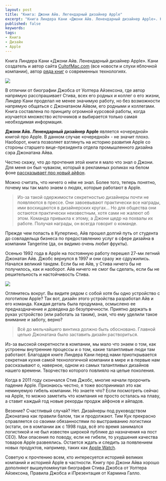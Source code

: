 ```yaml
---
layout: post
title: "Книга: Джони Айв. Легендарный дизайнер Apple"
excerpt: "Книга Линдера Кани «Джони Айв. Ленендарный дизайнер Apple». Кани создатель и автор сайта CultofMac.com (сайт посвященный всему, что связано с яблочной компанией), автор ряда книг о современных технологиях."
published: false
keywords:
tags:
- Книга
- Дизайн
- Apple
---
```


Книга Линдера Кани «Джони Айв. Ленендарный дизайнер Apple». Кани создатель и автор сайта <a href="http://www.cultofmac.com/" target="_blank">CultofMac.com</a> (все новости и слухи яблочной компании),
автор <a href="http://www.ozon.ru/person/28741442/" target="_blank">ряда книг</a> о современных технологиях.

<a href="http://www.mann-ivanov-ferber.ru/books/jony_ive/" target="_blank"><img src="{{site.url}}/upload/article/2015/02/02/jony-ive.png" class="original"></a>

В отличии от биографии Джобса от Уолтера Айзексона, где автор напрямую расспрашивает Стива, всех его родных и коллег о его жизни, Линдер Кани проделал не менее значимую работу, но без возможности напрямую общаться
с Джонатаном Айвом, его родными и коллегами. Книга составлена по принципу огромной курсовой работы, когда изучается множество источников и выбирается только самая необходимая информация.

**Джони Айв. Ленендарный дизайнер Apple** является «очередной» книгой про Apple. В данном случае «очередной» - не значит плохо. Наоборот, книга позволяет взглянуть на историю развития Apple со стороны старшего вице-президента отдела промышленного дизайна сэра Джонатана Айва.

Честно скажу, что до прочтения этой книги я мало что знал о Джони. Для меня он был чуваком, который в рекламных роликах на белом фоне <a href="http://www.youtube.com/watch?v=utUPth77L_o" target="_blank">рассказывает про новый айфон</a>.

Можно считать, что ничего о нём не знал. Более того, теперь понятно, почему мы так мало знаем о людях, которые работают в Apple.

> Из-за такой одержимости секретностью дизайнеры почти не появляются в прессе. Они завоевывают практически все награды, ими восхищаются в дизайнерских кругах... Но для общества они остаются практически неизвестным, хотя сами не жалеют об этом. Команда привыкла к этому, а Джони щедр на похвалы их работе. Получая награды, он всегда говорит о команде.

Прежде чем попасть в Купертино, Айв прошел долгий путь от студента до совладельца бизнеса по предоставлению услуг в сфере дизайна в компании Tangerine (да, он видимо очень любит фрукты).

Осенью 1992 года в Apple на постоянную работу перешел 27-ми летний Джонатан Айв. Джобс вернулся в 1997 и они сразу же сдружились. Начался великий тандем.
Если бы не Айв, у Стива ничего бы не получилось, как и наоборот. Айв ничего не смог бы сделать, если бы не решительность и настойчивость Стива.

<img src="{{site.url}}/upload/article/2015/02/02/ive-and-jobs.jpg">

Оглянитесь вокруг. Вы видите рядом с собой хотя бы одно устройство с логотипом Apple? Так вот, дизайн этого устройства разработал Айв и его команда.
Каждая деталь была продумана, осмыслено ее предназдначение и доведена до безупречности. Приятно держать в руках устройство (или работать за таким), зная, что ему уделили такое внимание и заботу, верно?

> Всё до мельчайшего винтика должно быть обосновано. Главной целью Джонатана было заставить дизайн раствориться.

Из-за высокой секретности в компании, мы мало что знаем о том, как устроены внутренние процессы и о том, какие талантливые люди там работают.
Благодаря книге Линдера Кани перед нами приоткрывается секретная кухня самой технологичной компании в мире и в первые нам рассказывают о, наверное, одном из самых талантливых дизайнов нашего времени.
Творчество которого повлияло на целые поколения.

Когда в 2011 году скончался Стив Джобс, многие начали пророчить падение Apple. Признаюсь честно, я тоже воспринимал это как неминуемую гибель компании. Но знаете что?
Если посмотреть сейчас на Apple, то можно заметить что компания не просто осталась на плаву, а ставит каждый год новые рекорды продаж айфонов и айпадов.

Везение? Счастливый случай? Нет. Дизайнеры под руководством Джонатана как правили балом, так и продолжают. Тим Кук прекрасно справляется со своими обязанностями по выстраиванию логистики (кстати, он в компании аж с 1998 года, всё это время занимался логистикой и не был известен широкой публике до назначения на пост CEO).
Мои опасения по поводу, если не гибели, то ухудшения качества товаров Apple развеялись. Остается ждать и следить за появлением новых продуктов, например, таких как <a href="https://www.apple.com/ru/watch/" target="_blank">Apple Watch</a>.

Советую к прочтению всем, кто интересуется историей великих компаний и историей Apple в частности.
Книгу про Джони Айва хорошо дополняют вышеупомянутая биография Стива Джобса от Уолтера Айзексона, Правила Джобса и iПрезентация от Кармина Галло.
